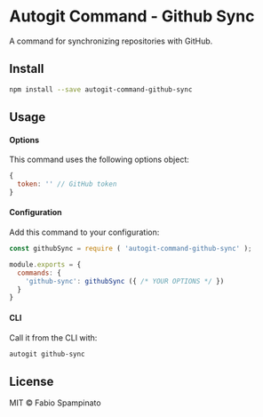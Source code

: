 # Autogit Command - Github Sync

A command for synchronizing repositories with GitHub.

## Install

```sh
npm install --save autogit-command-github-sync
```

## Usage

#### Options

This command uses the following options object:

```js
{
  token: '' // GitHub token
}
```

#### Configuration

Add this command to your configuration:

```js
const githubSync = require ( 'autogit-command-github-sync' );

module.exports = {
  commands: {
    'github-sync': githubSync ({ /* YOUR OPTIONS */ })
  }
}
```

#### CLI

Call it from the CLI with:

```sh
autogit github-sync
```

## License

MIT © Fabio Spampinato
